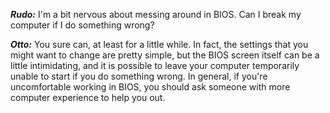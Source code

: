 ***Rudo:*** I'm a bit nervous about messing around in BIOS. Can I break my computer if I do something wrong?

***Otto:*** You sure can, at least for a little while. In fact, the settings that you might want to change are pretty simple, but the BIOS screen itself can be a little intimidating, and it is possible to leave your computer temporarily unable to start if you do something wrong. In general, if you're uncomfortable working in BIOS, you should ask someone with more computer experience to help you out.
